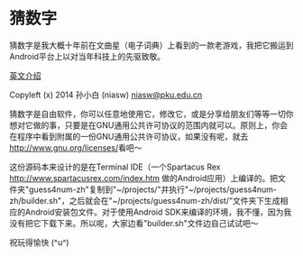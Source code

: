 猜数字
======

猜数字是我大概十年前在文曲星（电子词典）上看到的一款老游戏，我把它搬运到Android平台上以对当年科技上的先驱致敬。

[英文介绍](https://github.com/niasw/guess4num/blob/master/README-en-rUS.md)

Copyleft (x) 2014 孙小白 (niasw) <niasw@pku.edu.cn>

猜数字是自由软件，你可以任意地使用它，修改它，或是分享给朋友们等等一切你想对它做的事，只要是在GNU通用公共许可协议的范围内就可以。原则上，你会在程序中看到附属的一份GNU通用公共许可协议，如果没有呢，就去<http://www.gnu.org/licenses/>看吧～

这份源码本来设计的是在Terminal IDE（一个Spartacus Rex <http://www.spartacusrex.com/index.htm> 做的Android应用）上编译的。把文件夹"guess4num-zh"复制到"~/projects/"并执行"~/projects/guess4num-zh/builder.sh"，之后就会在"~/projects/guess4num-zh/dist/"文件夹下生成相应的Android安装包文件。对于使用Android SDK来编译的环境，我不懂，因为我没有把它下载下来。所以呢，大家边看"builder.sh"文件边自己试试吧～

祝玩得愉快 (^u^)
